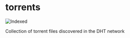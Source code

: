 torrents 
========
![Indexed](https://img.shields.io/badge/indexed-266561-blue)

Collection of torrent files discovered in the DHT network

